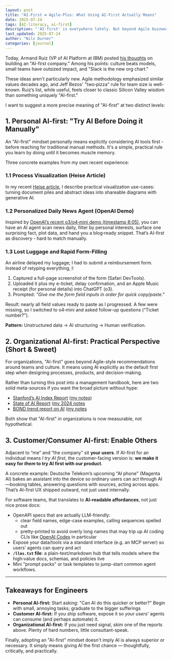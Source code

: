 ```yaml
---
layout: post
title: "AI-First ≠ Agile-Plus: What Using AI-First Actually Means"
date: 2025-07-24
tags: [AI-literacy, ai-first]
description: "'AI-first' is everywhere lately. But beyond Agile buzzwords and Bezos' pizza teams, what does AI-first actually mean for engineers in practice?"
last_updated: 2025-07-24
author: "Nils Durner"
categories: [journal]
---
```


Today, Armand Ruiz (VP of AI Platform at IBM) posted [his thoughts](https://www.linkedin.com/posts/armand-ruiz_thoughts-on-how-to-build-an-ai-first-company-activity-7354103116046196737-7kq8) on building an "AI-first company." Among his points: culture beats models, small teams have outsized impact, and "Slack is the new org chart."

These ideas aren't particularly new. Agile methodology emphasized similar values decades ago, and Jeff Bezos' "two‑pizza" rule for team size is well-known. Ruiz’s list, while useful, feels closer to classic Silicon Valley wisdom than something uniquely "AI-first."

I want to suggest a more precise meaning of "AI-first" at two distinct levels:

## 1. Personal AI-first: "Try AI Before Doing it Manually"

An "AI-first" mindset personally means explicitly considering AI tools first - before reaching for traditional manual methods. It's a simple, practical rule you learn by doing until it becomes muscle memory.

Three concrete examples from my own recent experience:

### 1.1 Process Visualization (Heise Article)

In my recent [Heise article](https://www.heise.de/ratgeber/Prozessvisualisierung-mit-generativer-KI-im-Praxistest-10266093.html), I describe practical visualization use-cases: turning document piles and abstract ideas into shareable diagrams with generative AI.

### 1.2 Personalized Daily News Agent (OpenAI Demo)

Inspired by [OpenAI’s recent o3/o4‑mini demo (timestamp 8:05)](https://www.youtube.com/watch?v=sq8GBPUb3rk&t=486s), you can have an AI agent scan news daily, filter by personal interests, surface one surprising fact, plot data, and hand you a blog‑ready snippet. That’s AI-first as discovery - hard to match manually.

### 1.3 Lost Luggage and Rapid Form-Filling

An airline delayed my luggage; I had to submit a reimbursement form. Instead of retyping everything, I:

1. Captured a full-page screenshot of the form (Safari DevTools).
2. Uploaded it plus my e-ticket, delay confirmation, and an Apple Music receipt (for personal details) into ChatGPT (o3).
3. Prompted: _"Give me the form field inputs in order for quick copy/paste."_  

Result: nearly all field values ready to paste as I progressed. A few were missing, so I switched to o4‑mini and asked follow-up questions (“Ticket number?”).

**Pattern:** Unstructured data → AI structuring → Human verification.

## 2. Organizational AI-first: Practical Perspective (Short & Sweet)

For organizations, "AI-first" goes beyond Agile-style recommendations around teams and culture. It means using AI explicitly as the default first step when designing processes, products, and decision-making.

Rather than turning this post into a management handbook, here are two solid meta-sources if you want the broad picture without hype:

- [Stanford’s AI Index Report](https://aiindex.stanford.edu/report/) ([my notes](stanford-ai-index.md))
- [State of AI Report](https://www.stateof.ai) ([my 2024 notes](state-of-ai-report)
- [BOND trend report on AI](https://www.bondcap.com/reports/tai) ([my notes](bond-2025-ai-trends-report)

Both show that "AI-first" in organizations is now measurable, not hypothetical.

## 3. Customer/Consumer AI-first: Enable Others

Adjacent to “me” and “the company” sit **your users**. If AI-first for an individual means *I try AI first*, the customer-facing version is: **we make it easy for *them* to try AI first with our product**.

A concrete example: Deutsche Telekom’s upcoming "AI phone" (Magenta AI) bakes an assistant into the device so ordinary users can act through AI—booking tables, answering questions with sources, acting across apps. That’s AI-first UX shipped outward, not just used internally.

For software teams, that translates to **AI-readable affordances**, not just nice prose docs:

- OpenAPI specs that are actually LLM-friendly:
    - clear field names, edge-case examples, calling sequences spelled out
    - pretty-printed to avoid overly long names that may trip up AI coding CLIs like [OpenAI Codex](openai-codex-web) in particular
- Expose your data/tools via a standard interface (e.g. an MCP server) so users’ agents can query and act
- **`/llms.txt` file**: a plain-text/markdown hub that tells models where the high‑value docs, schemas, and policies live
- Mini "prompt packs" or task templates to jump-start common agent workflows.

---

## Takeaways for Engineers

- **Personal AI-first:** Start asking: "Can AI do this quicker or better?" Begin with small, annoying tasks; graduate to the bigger sufferings
- **Customer AI-first:** If you ship software, expose it so *your users’* agents can consume (and perhaps automate) it.
- **Organizational AI-first:** If you just need signal, skim one of the reports above. Plenty of hard numbers, little consultant-speak.

Finally, adopting an "AI-first" mindset doesn't imply AI is always superior or necessary. It simply means giving AI the first chance — thoughtfully, critically, and practically.
